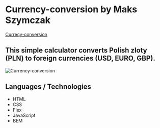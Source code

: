 # Currency-conversion by Maks Szymczak 
[Currecy-conversion](https://maksszymczak.github.io/Currency-conversion/)
## This simple calculator converts Polish zloty (PLN) to foreign currencies (USD, EURO, GBP).
![Currency-conversion](https://github.com/MaksSzymczak/Currency-conversion/assets/153558628/4f2db6c8-c53f-4cc2-891a-5b90a1cbf7a4)

## Languages / Technologies
-  HTML
- CSS
- Flex
- JavaScript
- BEM
